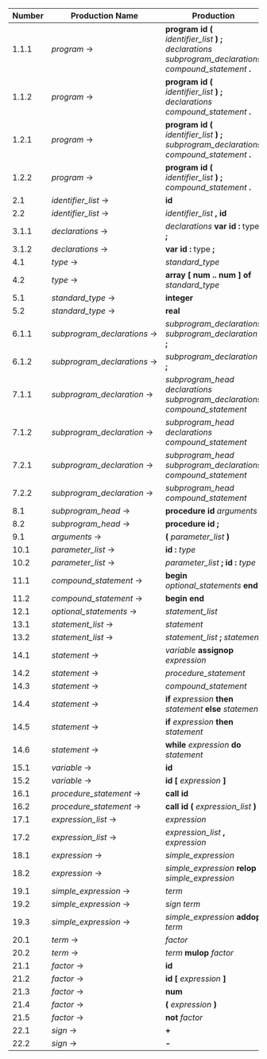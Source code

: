 | Number | Production Name             | Production |
|--------|-----------------------------|------------|
|  1.1.1 | *program* →                 | **program** **id** **(** *identifier_list* **)** **;** *declarations* *subprogram_declarations* *compound_statement* **.** |
|  1.1.2 | *program* →                 | **program** **id** **(** *identifier_list* **)** **;** *declarations* *compound_statement* **.** |
|  1.2.1 | *program* →                 | **program** **id** **(** *identifier_list* **)** **;** *subprogram_declarations* *compound_statement* **.** |
|  1.2.2 | *program* →                 | **program** **id** **(** *identifier_list* **)** **;** *compound_statement* **.** |
|  2.1   | *identifier_list* →         | **id** |
|  2.2   | *identifier_list* →         | *identifier_list* **,** **id** |
|  3.1.1 | *declarations* →            | *declarations* **var** **id** **:** type **;** |
|  3.1.2 | *declarations* →            | **var** **id** **:** type **;** |
|  4.1   | *type* →                    | *standard_type* |
|  4.2   | *type* →                    | **array** **[** **num** **\.\.** **num** **]** **of** *standard_type* |
|  5.1   | *standard_type* →           | **integer** |
|  5.2   | *standard_type* →           | **real** |
|  6.1.1 | *subprogram_declarations* → | *subprogram_declarations* *subprogram_declaration* **;** |
|  6.1.2 | *subprogram_declarations* → | *subprogram_declaration* **;** |
|  7.1.1 | *subprogram_declaration* →  | *subprogram_head* *declarations* *subprogram_declarations* *compound_statement* |
|  7.1.2 | *subprogram_declaration* →  | *subprogram_head* *declarations* *compound_statement* |
|  7.2.1 | *subprogram_declaration* →  | *subprogram_head* *subprogram_declarations* *compound_statement* |
|  7.2.2 | *subprogram_declaration* →  | *subprogram_head* *compound_statement* |
|  8.1   | *subprogram_head* →         | **procedure** **id** *arguments* **;** |
|  8.2   | *subprogram_head* →         | **procedure** **id** **;** |
|  9.1   | *arguments* →               | **(** *parameter_list* **)** |
| 10.1   | *parameter_list* →          | **id** **:** *type* |
| 10.2   | *parameter_list* →          | *parameter_list* **;** **id** **:** *type* |
| 11.1   | *compound_statement* →      | **begin** *optional_statements* **end** |
| 11.2   | *compound_statement* →      | **begin** **end** |
| 12.1   | *optional_statements* →     | *statement_list* |
| 13.1   | *statement_list* →          | *statement* |
| 13.2   | *statement_list* →          | *statement_list* **;** *statement* |
| 14.1   | *statement* →               | *variable* **assignop** *expression* |
| 14.2   | *statement* →               | *procedure_statement* |
| 14.3   | *statement* →               | *compound_statement* |
| 14.4   | *statement* →               | **if** *expression* **then** *statement* **else** *statement* |
| 14.5   | *statement* →               | **if** *expression* **then** *statement* |
| 14.6   | *statement* →               | **while** *expression* **do** *statement* |
| 15.1   | *variable* →                | **id** |
| 15.2   | *variable* →                | **id** **[** *expression* **]** |
| 16.1   | *procedure_statement* →     | **call** **id** |
| 16.2   | *procedure_statement* →     | **call** **id** **(** *expression_list* **)** |
| 17.1   | *expression_list* →         | *expression* |
| 17.2   | *expression_list* →         | *expression_list* **,** *expression* |
| 18.1   | *expression* →              | *simple_expression* |
| 18.2   | *expression* →              | *simple_expression* **relop** *simple_expression* |
| 19.1   | *simple_expression* →       | *term* |
| 19.2   | *simple_expression* →       | *sign* *term* |
| 19.3   | *simple_expression* →       | *simple_expression* **addop** *term* |
| 20.1   | *term* →                    | *factor* |
| 20.2   | *term* →                    | *term* **mulop** *factor* |
| 21.1   | *factor* →                  | **id** |
| 21.2   | *factor* →                  | **id** **[** *expression* **]** |
| 21.3   | *factor* →                  | **num** |
| 21.4   | *factor* →                  | **(** *expression* **)** |
| 21.5   | *factor* →                  | **not** *factor* |
| 22.1   | *sign* →                    | **+** |
| 22.2   | *sign* →                    | **-** |
